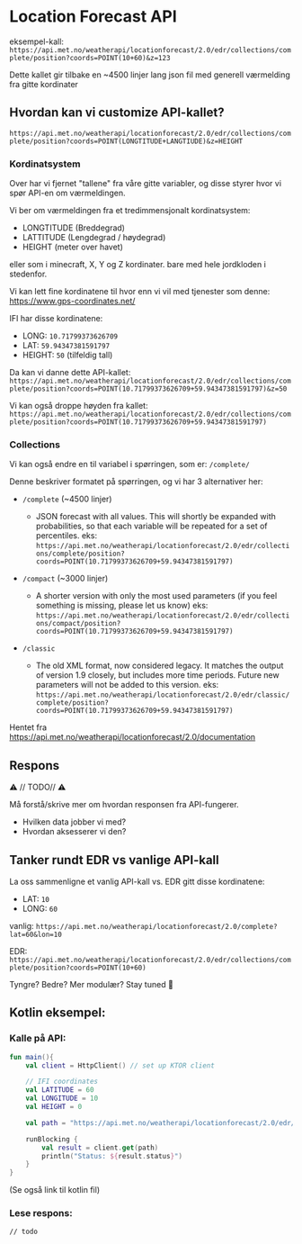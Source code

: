 

# Location Forecast API

eksempel-kall: `https://api.met.no/weatherapi/locationforecast/2.0/edr/collections/complete/position?coords=POINT(10+60)&z=123`

Dette kallet gir tilbake en ~4500 linjer lang json fil med generell værmelding fra gitte kordinater 

## Hvordan kan vi customize API-kallet?

`https://api.met.no/weatherapi/locationforecast/2.0/edr/collections/complete/position?coords=POINT(LONGTITUDE+LANGTIUDE)&z=HEIGHT`

### Kordinatsystem

Over har vi fjernet "tallene" fra våre gitte variabler, og disse styrer hvor vi spør API-en om værmeldingen. 


Vi ber om værmeldingen fra et tredimmensjonalt kordinatsystem: 
- LONGTITUDE (Breddegrad)
- LATTITUDE (Lengdegrad / høydegrad)
- HEIGHT (meter over havet)

eller som i minecraft, X, Y og Z kordinater. bare med hele jordkloden i stedenfor. 

Vi kan lett fine kordinatene til hvor enn vi vil med tjenester som denne:  https://www.gps-coordinates.net/ 

IFI har disse kordinatene: 
- LONG: `10.71799373626709`
- LAT: `59.94347381591797`
- HEIGHT: `50` (tilfeldig tall)

Da kan vi danne dette API-kallet: `https://api.met.no/weatherapi/locationforecast/2.0/edr/collections/complete/position?coords=POINT(10.71799373626709+59.94347381591797)&z=50`

Vi kan også droppe høyden fra kallet: 
`https://api.met.no/weatherapi/locationforecast/2.0/edr/collections/complete/position?coords=POINT(10.71799373626709+59.94347381591797)`


### Collections

Vi kan også endre en til variabel i spørringen, som er: `/complete/`

Denne beskriver formatet på spørringen, og vi har 3 alternativer her:

- `/complete` (~4500 linjer)
    - JSON forecast with all values. This will shortly be expanded with probabilities, so that each variable will be repeated for a set of percentiles.
    eks: `https://api.met.no/weatherapi/locationforecast/2.0/edr/collections/complete/position?coords=POINT(10.71799373626709+59.94347381591797)`

- `/compact` (~3000 linjer)
    - A shorter version with only the most used parameters (if you feel something is missing, please let us know) 
    eks: `https://api.met.no/weatherapi/locationforecast/2.0/edr/collections/compact/position?coords=POINT(10.71799373626709+59.94347381591797)`

- `/classic`
    - The old XML format, now considered legacy. It matches the output of version 1.9 closely, but includes more time periods. Future new parameters will not be added to this version.
    eks: `https://api.met.no/weatherapi/locationforecast/2.0/edr/classic/complete/position?coords=POINT(10.71799373626709+59.94347381591797)`


Hentet fra https://api.met.no/weatherapi/locationforecast/2.0/documentation


## Respons 

⚠️ // TODO// ⚠️

Må forstå/skrive mer om hvordan responsen fra API-fungerer.
- Hvilken data jobber vi med? 
- Hvordan aksesserer vi den? 



## Tanker rundt EDR vs vanlige API-kall


La oss sammenligne et vanlig API-kall vs. EDR gitt disse kordinatene:

- LAT: `10`
- LONG: `60`

vanlig:
`https://api.met.no/weatherapi/locationforecast/2.0/complete?lat=60&lon=10` 

EDR: `https://api.met.no/weatherapi/locationforecast/2.0/edr/collections/complete/position?coords=POINT(10+60)`

Tyngre? Bedre? Mer modulær? Stay tuned 👀


## Kotlin eksempel: 

### Kalle på API:

```kotlin
fun main(){
    val client = HttpClient() // set up KTOR client

    // IFI coordinates
    val LATITUDE = 60
    val LONGITUDE = 10
    val HEIGHT = 0

    val path = "https://api.met.no/weatherapi/locationforecast/2.0/edr/collections/complete/position?coords=POINT($LONGITUDE+$LATITUDE)&z=$HEIGHT"

    runBlocking {
        val result = client.get(path)
        println("Status: ${result.status}")
    }
}
```
(Se også link til kotlin fil)


### Lese respons:
    // todo 
